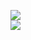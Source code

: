 [![](https://img.shields.io/badge/Made%20With-Github%20Spray-lightgrey.svg?style=for-the-badge&logo=github)](https://github.com/Annihil/github-spray#32669)  
[![](https://i.imgur.com/2DrTn0Z.gif)](https://github.com/Annihil/github-spray)